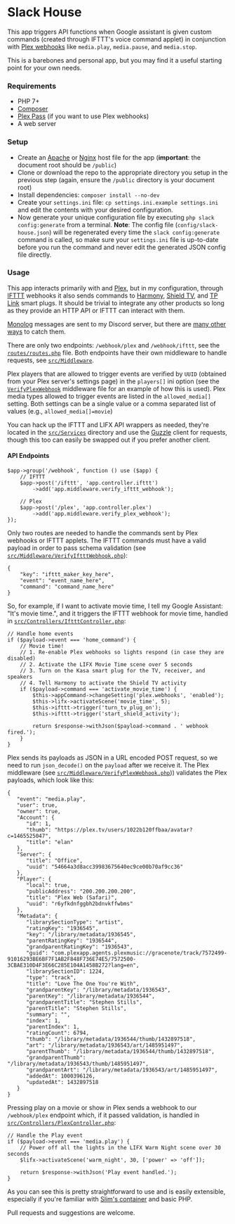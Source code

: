 # Slack House

This app triggers API functions when Google assistant is given custom commands (created through IFTTT's voice command applet) in conjunction with [Plex webhooks](https://support.plex.tv/articles/115002267687-webhooks/) like `media.play`, `media.pause`, and `media.stop`.

This is a barebones and personal app, but you may find it a useful starting point for your own needs.

### Requirements

- PHP 7+
- [Composer](https://getcomposer.org/)
- [Plex Pass](https://www.plex.tv/plex-pass/) (if you want to use Plex webhooks)
- A web server

### Setup
- Create an [Apache](https://httpd.apache.org/docs/2.4/vhosts/examples.html) or [Nginx](https://www.nginx.com/resources/wiki/start/topics/examples/full/) host file for the app (**important**: the document root should be `/public`)
- Clone or download the repo to the appropriate directory you setup in the previous step (again, ensure the `/public` directory is your document root)
- Install dependencies: `composer install --no-dev`
- Create your `settings.ini` file: `cp settings.ini.example settings.ini` and edit the contents with your desired configuration.
- Now generate your unique configuration file by executing `php slack config:generate` from a terminal. **Note**: The config file (`config/slack-house.json`) will be regenerated every time the `slack config:generate` command is called, so make sure your `settings.ini` file is up-to-date before you run the command and never edit the generated JSON config file directly.

### Usage

This app interacts primarily with and [Plex](https://plex.tv), but in my configuration, through [IFTTT](https://ifttt.com) webhooks it also sends commands to [Harmony](https://www.logitech.com/en-us/harmony-universal-remotes), [Shield TV](https://www.nvidia.com/en-us/shield/), and [TP Link](https://www.tp-link.com/us/kasa-smart/kasa.html) smart plugs. It should be trivial to integrate any other products so long as they provide an HTTP API or IFTTT can interact with them.

[Monolog](https://github.com/Seldaek/monolog) messages are sent to my Discord server, but there are [many other ways](https://github.com/Seldaek/monolog/blob/master/doc/02-handlers-formatters-processors.md#handlers) to catch them.

There are only two endpoints: `/webhook/plex` and `/webhook/ifttt`, see the [`routes/routes.php`](https://github.com/benjivm/slack-house/blob/master/src/routes.php) file. Both endpoints have their own middleware to handle requests, see [`src/Middleware`](https://github.com/benjivm/slack-house/tree/master/src/Middleware). 

Plex players that are allowed to trigger events are verified by `UUID` (obtained from your Plex server's settings page) in the `players[]` ini option (see the [`VerifyPlexWebhook`](https://github.com/benjivm/slack-house/blob/master/src/Middleware/VerifyPlexWebhook.php#L60) middleware file for an example of how this is used). Plex media types allowed to trigger events are listed in the `allowed_media[]` setting. Both settings can be a single value or a comma separated list of values (e.g., `allowed_media[]=movie`)

You can hack up the IFTTT and LIFX API wrappers as needed, they're located in the [`src/Services`](https://github.com/benjivm/slack-house/tree/master/src/Services) directory and use the [Guzzle](https://github.com/guzzle/guzzle) client for requests, though this too can easily be swapped out if you prefer another client.

#### API Endpoints
```
$app->group('/webhook', function () use ($app) {
    // IFTTT
    $app->post('/ifttt', 'app.controller.ifttt')
        ->add('app.middleware.verify_ifttt_webhook');
    
    // Plex
    $app->post('/plex', 'app.controller.plex')
        ->add('app.middleware.verify_plex_webhook');
});
```

Only two routes are needed to handle the commands sent by Plex webhooks or IFTTT applets. The IFTTT commands must have a valid payload in order to pass schema validation (see [`src/Middleware/VerifyIftttWebhook.php`](https://github.com/benjivm/slack-house/blob/master/src/Middleware/VerifyIftttWebhook.php)):

```
{
    "key": "ifttt_maker_key_here",
    "event": "event_name_here",
    "command": "command_name_here"
}
```

So, for example, if I want to activate movie time, I tell my Google Assistant: "It's movie time.", and it triggers the IFTTT webhook for movie time, handled in [`src/Controllers/IftttController.php`](https://github.com/benjivm/slack-house/blob/master/src/Controllers/IftttController.php):

```
// Handle home events
if ($payload->event === 'home_command') {
    // Movie time!
    // 1. Re-enable Plex webhooks so lights respond (in case they are disabled)
    // 2. Activate the LIFX Movie Time scene over 5 seconds
    // 3. Turn on the Kasa smart plug for the TV, receiver, and speakers
    // 4. Tell Harmony to activate the Shield TV activity
    if ($payload->command === 'activate_movie_time') {
        $this->appCommand->changeSetting('plex.webhooks', 'enabled');
        $this->lifx->activateScene('movie_time', 5);
        $this->ifttt->trigger('turn_tv_plug_on');
        $this->ifttt->trigger('start_shield_activity');

        return $response->withJson($payload->command . ' webhook fired.');
    }
}
```

Plex sends its payloads as JSON in a URL encoded POST request, so we need to run `json_decode()` on the `payload` after we receive it. The Plex middleware (see [`src/Middleware/VerifyPlexWebhook.php`](https://github.com/benjivm/slack-house/blob/master/src/Middleware/VerifyPlexWebhook.php))) validates the Plex payloads, which look like this:

```
{
   "event": "media.play",
   "user": true,
   "owner": true,
   "Account": {
      "id": 1,
      "thumb": "https://plex.tv/users/1022b120ffbaa/avatar?c=1465525047",
      "title": "elan"
   },
   "Server": {
      "title": "Office",
      "uuid": "54664a3d8acc39983675640ec9ce00b70af9cc36"
   },
   "Player": {
      "local": true,
      "publicAddress": "200.200.200.200",
      "title": "Plex Web (Safari)",
      "uuid": "r6yfkdnfggbh2bdnvkffwbms"
   },
   "Metadata": {
      "librarySectionType": "artist",
      "ratingKey": "1936545",
      "key": "/library/metadata/1936545",
      "parentRatingKey": "1936544",
      "grandparentRatingKey": "1936543",
      "guid": "com.plexapp.agents.plexmusic://gracenote/track/7572499-91016293BE6BF7F1AB2F848F736E74E5/7572500-3CBAE310D4F3E66C285E104A1458B272?lang=en",
      "librarySectionID": 1224,
      "type": "track",
      "title": "Love The One You're With",
      "grandparentKey": "/library/metadata/1936543",
      "parentKey": "/library/metadata/1936544",
      "grandparentTitle": "Stephen Stills",
      "parentTitle": "Stephen Stills",
      "summary": "",
      "index": 1,
      "parentIndex": 1,
      "ratingCount": 6794,
      "thumb": "/library/metadata/1936544/thumb/1432897518",
      "art": "/library/metadata/1936543/art/1485951497",
      "parentThumb": "/library/metadata/1936544/thumb/1432897518",
      "grandparentThumb": "/library/metadata/1936543/thumb/1485951497",
      "grandparentArt": "/library/metadata/1936543/art/1485951497",
      "addedAt": 1000396126,
      "updatedAt": 1432897518
   }
}
```

Pressing play on a movie or show in Plex sends a webhook to our `/webhook/plex` endpoint which, if it passed validation, is handled in [`src/Controllers/PlexController.php`](https://github.com/benjivm/slack-house/blob/master/src/Controllers/PlexController.php):

```
// Handle the Play event
if ($payload->event === 'media.play') {
    // Power off all the lights in the LIFX Warm Night scene over 30 seconds
    $lifx->activateScene('warm_night', 30, ['power' => 'off']);

    return $response->withJson('Play event handled.');
}
```

As you can see this is pretty straightforward to use and is easily extensible, especially if you're familiar with [Slim's container](http://www.slimframework.com/docs/v3/concepts/di.html) and basic PHP.

Pull requests and suggestions are welcome.
